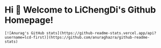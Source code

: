 # Hi 🎉 Welcome to LiChengDi's Github Homepage!

	
	[![Anurag's GitHub stats](https://github-readme-stats.vercel.app/api?username=lcd-first)](https://github.com/anuraghazra/github-readme-stats)

